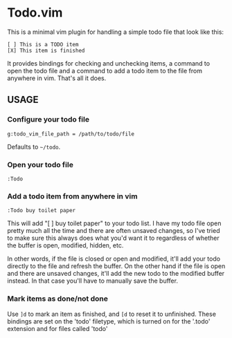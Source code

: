 # Todo.vim

This is a minimal vim plugin for handling a simple todo file that look like this:

    [ ] This is a TODO item
    [X] This item is finished

It provides bindings for checking and unchecking items, a command to open the todo file and a
command to add a todo item to the file from anywhere in vim. That's all it does.

## USAGE

### Configure your todo file

    g:todo_vim_file_path = /path/to/todo/file

Defaults to `~/todo`.

### Open your todo file

    :Todo

### Add a todo item from anywhere in vim

    :Todo buy toilet paper

This will add "[ ] buy toilet paper" to your todo list. I have my todo file open pretty much all the
time and there are often unsaved changes, so I've tried to make sure this always does what you'd
want it to regardless of whether the buffer is open, modified, hidden, etc.

In other words, if the file is closed or open and modified, it'll add your todo directly to the file
and refresh the buffer. On the other hand if the file is open and there are unsaved changes, it'll
add the new todo to the modified buffer instead. In that case you'll have to manually save the
buffer.

### Mark items as done/not done

Use `]d` to mark an item as finished, and `[d` to reset it to unfinished. These bindings are set
on the 'todo' filetype, which is turned on for the '.todo' extension and for files called 'todo'

